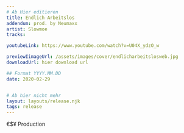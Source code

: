 ```yaml
---
# Ab Hier editieren
title: Endlich Arbeitslos
addendum: prod. by Neumaxx
artist: Slowmoe
tracks:

youtubeLink: https://www.youtube.com/watch?v=U04X_ydzO_w

previewIimageUrl: /assets/images/cover/endlicharbeitslosweb.jpg
downloadUrl: hier download url

## Format YYYY.MM.DD
date: 2020-02-29


# Ab hier nicht mehr
layout: layouts/release.njk
tags: release
---
```



€$¥ Production